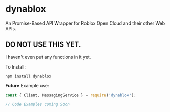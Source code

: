 # dynablox


An Promise-Based API Wrapper for Roblox Open Cloud and their other Web APIs.

## DO NOT USE THIS YET.

I haven't even put any functions in it yet.

To Install:

```
npm install dynablox
```


**Future** Example use:

```js
const { Client, MessagingService } = require('dynablox');

// Code Examples coming Soon
```
